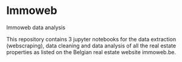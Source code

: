 # Immoweb
Immoweb data analysis


This repository contains 3 jupyter notebooks for the data extraction (webscraping), data cleaning and data analysis of all the 
real estate properties as listed on the Belgian real estate website immoweb.be.
